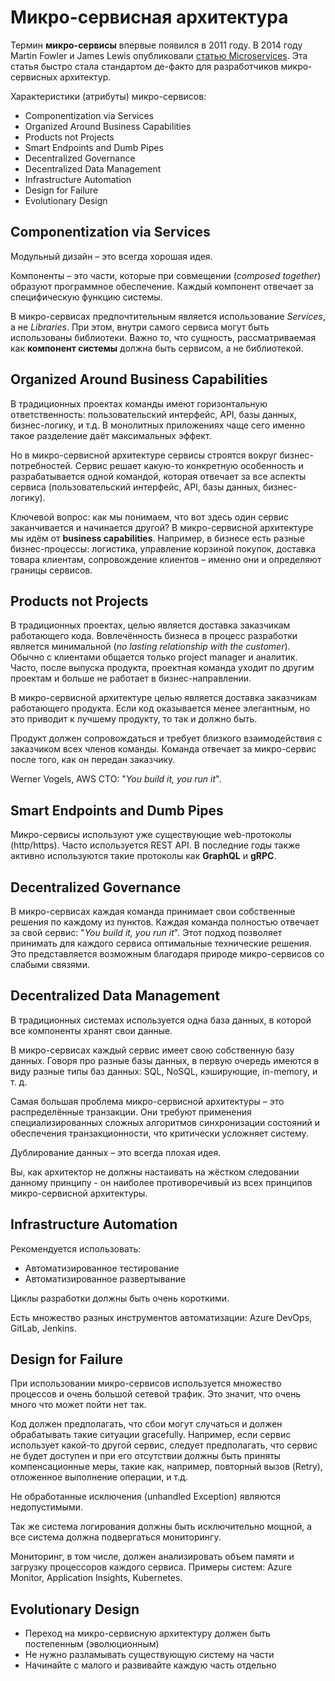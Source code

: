 # Микро-сервисная архитектура

Термин **микро-сервисы** впервые появился в 2011 году. В 2014 году Martin Fowler и James Lewis опубликовали [статью Microservices](https://martinfowler.com/articles/microservices.html). Эта статья быстро стала стандартом де-факто для разработчиков микро-сервисных архитектур.

Характеристики (атрибуты) микро-сервисов:

- Componentization via Services
- Organized Around Business Capabilities
- Products not Projects
- Smart Endpoints and Dumb Pipes
- Decentralized Governance
- Decentralized Data Management
- Infrastructure Automation
- Design for Failure
- Evolutionary Design

## Componentization via Services

Модульный дизайн – это всегда хорошая идея.

Компоненты – это части, которые при совмещении (*composed together*) образуют программное обеспечение. Каждый компонент отвечает за специфическую функцию системы.

В микро-сервисах предпочтительным является использование _Services_, а не _Libraries_. При этом, внутри самого сервиса могут быть использованы библиотеки. Важно то, что сущность, рассматриваемая как **компонент системы** должна быть сервисом, а не библиотекой.

## Organized Around Business Capabilities

В традиционных проектах команды имеют горизонтальную ответственность: пользовательский интерфейс, API, базы данных, бизнес-логику, и т.д. В монолитных приложениях чаще сего именно такое разделение даёт максимальных эффект.

Но в микро-сервисной архитектуре сервисы строятся вокруг бизнес-потребностей. Сервис решает какую-то конкретную особенность и разрабатывается одной командой, которая отвечает за все аспекты сервиса (пользовательский интерфейс, API, базы данных, бизнес-логику).

Ключевой вопрос: как мы понимаем, что вот здесь один сервис заканчивается и начинается другой? В микро-сервисной архитектуре мы идём от **business capabilities**. Например, в бизнесе есть разные бизнес-процессы: логистика, управление корзиной покупок, доставка товара клиентам, сопровождение клиентов – именно они и определяют границы сервисов.

## Products not Projects

В традиционных проектах, целью является доставка заказчикам работающего кода. Вовлечённость бизнеса в процесс разработки является минимальной (_no lasting relationship with the customer_). Обычно с клиентами общается только project manager и аналитик. Часто, после выпуска продукта, проектная команда уходит по другим проектам и больше не работает в бизнес-направлении.

В микро-сервисной архитектуре целью является доставка заказчикам работающего продукта. Если код оказывается менее элегантным, но это приводит к лучшему продукту, то так и должно быть.

Продукт должен сопровождаться и требует близкого взаимодействия с заказчиком всех членов команды.
Команда отвечает за микро-сервис после того, как он передан заказчику.

Werner Vogels, AWS CTO: "_You build it, you run it_".

## Smart Endpoints and Dumb Pipes

Микро-сервисы используют уже существующие web-протоколы (http/https). Часто используется REST API. В последние годы также активно используются такие протоколы как **GraphQL** и **gRPC**.

## Decentralized Governance

В микро-сервисах каждая команда принимает свои собственные решения по каждому из пунктов. Каждая команда полностью отвечает за свой сервис: "_You build it, you run it_". Этот подход позволяет принимать для каждого сервиса оптимальные технические решения. Это представляется возможным благодаря природе микро-сервисов со слабыми связями.

## Decentralized Data Management

В традиционных системах используется одна база данных, в которой все компоненты хранят свои данные.

В микро-сервисах каждый сервис имеет свою собственную базу данных. Говоря про разные базы данных, в первую очередь имеются в виду разные типы баз данных: SQL, NoSQL, кэширующие, in-memory, и т. д.

Самая большая проблема микро-сервисной архитектуры – это распределённые транзакции. Они требуют применения специализированных сложных алгоритмов синхронизации состояний и обеспечения транзакционности, что критически усложняет систему.

Дублирование данных – это всегда плохая идея.

Вы, как архитектор не должны настаивать на жёстком следовании данному принципу - он наиболее противоречивый из всех принципов микро-сервисной архитектуры.

## Infrastructure Automation

Рекомендуется использовать:

- Автоматизированное тестирование
- Автоматизированное развертывание

Циклы разработки должны быть очень короткими.

Есть множество разных инструментов автоматизации: Azure DevOps, GitLab, Jenkins.

## Design for Failure

При использовании микро-сервисов используется множество процессов и очень большой сетевой трафик. Это значит, что очень много что может пойти нет так.

Код должен предполагать, что сбои могут случаться и должен обрабатывать такие ситуации gracefully. Например, если сервис использует какой-то другой сервис, следует предполагать, что сервис не будет доступен и при его отсутствии должны быть приняты компенсационные меры, такие как, например, повторный вызов (Retry), отложенное выполнение операции, и т.д. 

Не обработанные исключения (unhandled Exception) являются недопустимыми.

Так же система логирования должны быть исключительно мощной, а все система должна подвергаться мониторингу.

Мониторинг, в том числе, должен анализировать объем памяти и загрузку процессоров каждого сервиса. Примеры систем: Azure Monitor, Application Insights, Kubernetes.

## Evolutionary Design

- Переход на микро-сервисную архитектуру должен быть постепенным (эволюционным)
- Не нужно разламывать существующую систему на части
- Начинайте с малого и развивайте каждую часть отдельно
